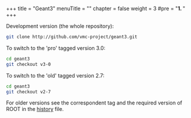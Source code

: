 +++
title = "Geant3"
menuTitle = ""
chapter = false
weight = 3
#pre = "<b>1. </b>"
+++

Development version (the whole repository):
```bash 
git clone http://github.com/vmc-project/geant3.git
```

To switch to the 'pro' tagged version 3.0:
```bash
cd geant3 
git checkout v3-0
```

To switch to the 'old' tagged version 2.7:<br>
```bash 
cd geant3 
git checkout v2-7
```

For older versions see the correspondent tag and the required version of ROOT in 
the [history](https://github.com/vmc-project/geant3/blob/master/history) file.
